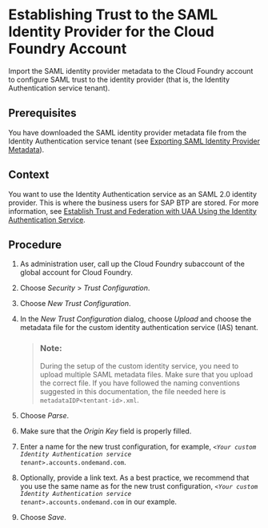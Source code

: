 <!-- loio55e7d9201f5b499086509d23fb39e4af -->

# Establishing Trust to the SAML Identity Provider for the Cloud Foundry Account

Import the SAML identity provider metadata to the Cloud Foundry account to configure SAML trust to the identity provider \(that is, the Identity Authentication service tenant\).



<a name="loio55e7d9201f5b499086509d23fb39e4af__prereq_izy_hd4_q2b"/>

## Prerequisites

You have downloaded the SAML identity provider metadata file from the Identity Authentication service tenant \(see [Exporting SAML Identity Provider Metadata](exporting-saml-identity-provider-metadata-5c1479e.md)\).



<a name="loio55e7d9201f5b499086509d23fb39e4af__context_pxs_dzn_q2b"/>

## Context

You want to use the Identity Authentication service as an SAML 2.0 identity provider. This is where the business users for SAP BTP are stored. For more information, see [Establish Trust and Federation with UAA Using the Identity Authentication Service](https://help.sap.com/viewer/65de2977205c403bbc107264b8eccf4b/Cloud/en-US/7c6aa87459764b179aeccadccd4f91f3.html).



## Procedure

1.  As administration user, call up the Cloud Foundry subaccount of the global account for Cloud Foundry.

2.  Choose *Security* \> *Trust Configuration*.

3.  Choose *New Trust Configuration*.

4.  In the *New Trust Configuration* dialog, choose *Upload* and choose the metadata file for the custom identity authentication service \(IAS\) tenant.

    > ### Note:  
    > During the setup of the custom identity service, you need to upload multiple SAML metadata files. Make sure that you upload the correct file. If you have followed the naming conventions suggested in this documentation, the file needed here is `metadataIDP<tentant-id>.xml`.

5.  Choose *Parse*.

6.  Make sure that the *Origin Key* field is properly filled.

7.  Enter a name for the new trust configuration, for example, <code><i class="varname">&lt;Your custom Identity Authentication service tenant&gt;</i>.accounts.ondemand.com</code>.

8.  Optionally, provide a link text. As a best practice, we recommend that you use the same name as for the new trust configuration, <code><i class="varname">&lt;Your custom Identity Authentication service tenant&gt;</i>.accounts.ondemand.com</code> in our example.

9.  Choose *Save*.


